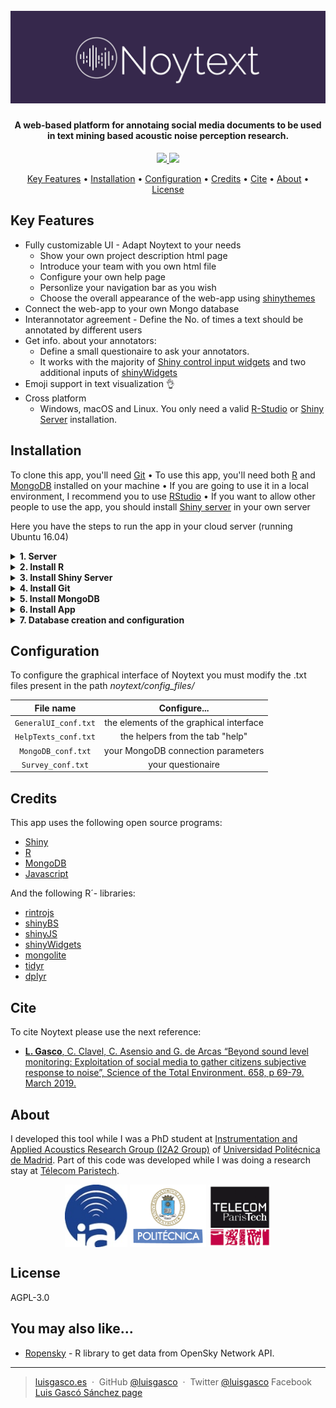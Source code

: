 <h1 align="center">
  <br>
  <a href="https://luisgasco.github.io/noytext_web/"><img src="https://github.com/luisgasco/noytext/blob/master/www/img/Noytext-02.jpg?raw=true" alt="Noytext" width="800"></a>
</h1>

       
<h4 align="center">A web-based platform for annotaing social media documents to be used in text mining based acoustic noise perception research.</h4>

<p align="center">
  <a href="https://saythanks.io/to/luisgasco">
      <img src="https://img.shields.io/badge/SayThanks.io-%E2%98%BC-1EAEDB.svg">
  </a>
  <a href="https://paypal.me/luisgasco?locale.x=es_ES">
    <img src="https://img.shields.io/badge/$-donate-ff69b4.svg?maxAge=2592000&amp;style=flat">
  </a>
</p>

<p align="center">
  <a href="#key-features">Key Features</a> •
  <a href="#installation">Installation</a> •
  <a href="#configuration">Configuration</a> •
  <a href="#credits">Credits</a> •
  <a href="#cite">Cite</a> •
  <a href="#about">About</a> •
  <a href="#license">License</a>
</p>



## Key Features

* Fully customizable UI - Adapt Noytext to your needs
  - Show your own project description html page
  - Introduce your team with you own html file
  - Configure your own help page
  - Personlize your navigation bar as you wish
  - Choose the overall appearance of the web-app using [shinythemes](https://rstudio.github.io/shinythemes/)
* Connect the web-app to your own Mongo database
* Interannotator agreement - Define the No. of times a text should be annotated by different users
* Get info. about your annotators:
  - Define a small questionaire to ask your annotators.
  - It works with the majority of [Shiny control input widgets](https://shiny.rstudio.com/tutorial/written-tutorial/lesson3/) and two additional inputs of [shinyWidgets](https://github.com/dreamRs/shinyWidgets)
* Emoji support in text visualization 👌
* Cross platform
  - Windows, macOS and Linux. You only need a valid [R-Studio](https://www.rstudio.com/) or [Shiny Server](https://www.rstudio.com/products/shiny/shiny-server/) installation.


<!---More examples of readmes: https://github.com/amitmerchant1990/electron-markdownify https://github.com/aimeos/aimeos-typo3 )-->


## Installation

To clone this app, you'll need [Git](https://git-scm.com) • To use this app, you'll need both [R](https://www.r-project.org/) and [MongoDB](https://www.mongodb.com/) installed on your machine • If you are going to use it in a local environment, I recommend you to use [RStudio](https://www.rstudio.com/) • If you want to allow other people to use the app, you should install [Shiny server](https://shiny.rstudio.com/) in your own server

Here you have the steps to run the app in your cloud server (running Ubuntu 16.04)
<details>
  <summary><b>1. Server</b></summary>
  
  1. The first thing you should do is add a non-root user.
      ```bash
      sudo adduser yourname
      sudo gpasswd -a yourname sudo
      ```
  2. Switch to "yourname"
      ```bash
      su - yourname
      ```
</details>
<details>
  <summary><b>2. Install R</b></summary>
  
  1. Add R senial to our sources.list:
      ```bash
      sudo sh -c 'echo "deb http://cran.rstudio.com/bin/linux/ubuntu xenial/" >> /etc/apt/sources.list'
      ```
  2. Add the public keys:
      ```bash
      gpg --keyserver keyserver.ubuntu.com --recv-key E084DAB9
      gpg -a --export E084DAB9 | sudo apt-key add -
      ```
  3. Install R
      ```bash
      sudo apt-get update
      sudo apt-get -y install r-base
      ```
  4. Check that R is working (use the command quit() to exit)
      ```bash
      R
      ```
  5. Install dependencies to install R-libraries
      ```bash
      sudo apt-get -y install libcurl4-gnutls-dev libxml2-dev libssl-dev libssl-dev libsasl2-dev
      ```
  6. Install devtools
      ```bash
      sudo su - -c "R -e \"install.packages('devtools', repos='http://cran.rstudio.com/')\""
      ```
</details>
<details>
  <summary><b>3. Install Shiny Server</b></summary>
  
  1. Install some dependencies
      ```bash
      sudo apt-get -y install gdebi-core
      ```
  2. Install packages you will need
      ```bash
      sudo su - -c "R -e \"install.packages('shiny', repos='http://cran.rstudio.com/')\""
      sudo su - -c "R -e \"install.packages('rmarkdown', repos='http://cran.rstudio.com/')\""
      sudo su - -c "R -e \"install.packages('packrat', repos='http://cran.rstudio.com/')\""
      ```
  3. Get Shiny installation files
      ```bash
      wget https://download3.rstudio.org/ubuntu-14.04/x86_64/shiny-server-1.5.9.923-amd64.deb
      ```
  4. Install Shiny
      ```bash
      sudo gdebi shiny-server-1.5.9.923-amd64.deb
      ```
  5. Check that shiny server is working on port 3838: http://YOUR_IP:3838
</details>
<details>
  <summary><b>4. Install Git</b></summary>
     
      sudo apt-get update
      sudo apt-get install git
      
</details>
<details>
  <summary><b>5. Install MongoDB</b></summary>
  
  1. Import publick key used by the management system for MongoDB
      ```bash
      sudo apt-key adv --keyserver hkp://keyserver.ubuntu.com:80 --recv 9DA31620334BD75D9DCB49F368818C72E52529D4
      ```
  2. Create a list file for MongoDB for Ubuntu 16.04
      ```bash
      echo "deb [ arch=amd64,arm64 ] https://repo.mongodb.org/apt/ubuntu xenial/mongodb-org/4.0 multiverse" | sudo tee /etc/apt/sources.list.d/mongodb-org-4.0.list
      ```
  3. Install MongoDB
      ```bash
      sudo apt-get update
      sudo apt-get install mongodb-org
      ```
  4. Set MongoDB as a Ubuntu service
      ```bash
      sudo service mongod start
      ```
</details>
<details>
  <summary><b>6. Install App</b></summary>
  
  1. Clone repository from Github
      ```bash
      git clone https://github.com/luisgasco/noytext
      ```
  2. Move noytext to srv folder (the standard path for shiny apps)
      ```bash
      sudo mv noytext /srv/shiny-server
      ```
  3. Go to that path
      ```bash
      cd /srv/shiny-server/noytext
      ```
  4. Enter to R like super user
      ```bash
      sudo R
      ```
  5. Enter this commands on R
      ```R
      # Activate packrat (library to manage R libraries)
      packrat::on() 
      # Install libraries on the noytext private library
      packrat::restore()
      # Init packrat:
      packrat::init()
      ```
</details>
<details>
  <summary><b>7. Database creation and configuration</b></summary>
  
   Before using the application, you have to create a MongoDB database with two collections to import your texts there. I recommend you to use a new database with two collections, where you should import your texts. The following steps show you the process:
  1. Enter to MongoDB
      ```bash
      mongo
      ```
  2. Create database "db_name". This is just a name example, you can use the name you want.
      ```js
      use db_name
      ```
  3.  Create the "text_collection" and "user_collection" collections, which will contain your texts and annotations and your annotators data respectively.
      ```js
      db.createCollection("text_collection")
      db.createCollection("user_collection")
      # exit
      quit()
      ```
  4. Import your texts. To show the process, we are going to import the file present on the "testing_data" folder of the app. This is done in Ubuntu bash. Note that you need to name your column with texts as "text", otherwise the application will crash.
     ```bash
     cd /srv/shiny-server/noytext/testing_data/
     mongoimport --db db_name --collection text_collection --type CSV --headerline --file "test_text.csv"
     ```
   The general command to import a csv is:

   *mongoimport --db db_name --collection "your_text_collection_name" --type CSV --headerline --file "path_to_your_csv_file"*

  **I repeat that is very important to have the column of the texts named as "text", otherwise the application will not work.**
    
</details>


## Configuration
To configure the graphical interface of Noytext you must modify the .txt files present in the path *noytext/config_files/*

|      File name     |               Configure...              |
|:------------------:|:---------------------------------------:|
| `GeneralUI_conf.txt` | the elements of the graphical interface |
| `HelpTexts_conf.txt` |     the helpers from the tab "help"     |
|  `MongoDB_conf.txt`  |    your MongoDB connection parameters   |
|   `Survey_conf.txt`  |            your questionaire            |


## Credits
This app uses the following open source programs:

- [Shiny](https://shiny.rstudio.com/)
- [R](https://www.r-project.org/)
- [MongoDB](https://www.mongodb.com/)
- [Javascript](https://www.javascript.com/)

And the following R´- libraries:
- [rintrojs](https://github.com/carlganz/rintrojs)
- [shinyBS](https://ebailey78.github.io/shinyBS/)
- [shinyJS](https://github.com/daattali/shinyjs)
- [shinyWidgets](https://github.com/dreamRs/shinyWidgets)
- [mongolite](https://jeroen.github.io/mongolite/)
- [tidyr](https://tidyr.tidyverse.org/)
- [dplyr](https://dplyr.tidyverse.org/)

## Cite
To cite Noytext please use the next reference:
 - [**L. Gasco**, C. Clavel, C. Asensio and G. de Arcas “Beyond sound level monitoring: Exploitation of social media to gather citizens subjective response to noise”,  Science of the Total Environment. 658, p  69-79. March 2019. ](https://doi.org/10.1016/j.scitotenv.2018.12.071)

## About
I developed this tool while I was a PhD student at [Instrumentation and Applied Acoustics Research Group (I2A2 Group)]() of [Universidad Politécnica de Madrid](). Part of this code was developed while I was doing a research stay at [Télecom Paristech]().


<div align="center"><a href="http://www.i2a2.upm.es/"> <img src="https://github.com/luisgasco/noytext/blob/master/www/logo_notext.jpg" alt="I2A2"	width="auto" height="100" align="middle" /></a> <a href="http://www.upm.es/"><img src="https://github.com/luisgasco/noytext/blob/master/www/logo2.jpg" alt="KitUPMten"	width="auto" height="100" align="middle" /></a> <a href=https://www.telecom-paristech.fr/"> <img src="https://github.com/luisgasco/noytext/blob/master/www/logo_telecom.png" alt="TELECOM"	width="auto" height="100" align="middle" /></a> </div>


## License

AGPL-3.0


## You may also like...

- [Ropensky](https://github.com/luisgasco/Ropensky) - R library to get data from OpenSky Network API.

---

> [luisgasco.es](http://luisgasco.es/) &nbsp;&middot;&nbsp;
> GitHub [@luisgasco](https://github.com/luisgasco) &nbsp;&middot;&nbsp;
> Twitter [@luisgasco](https://twitter.com/luisgasco)
> Facebook [Luis Gascó Sánchez page](https://www.facebook.com/Luis-Gasco-Sanchez-165003227504667)
